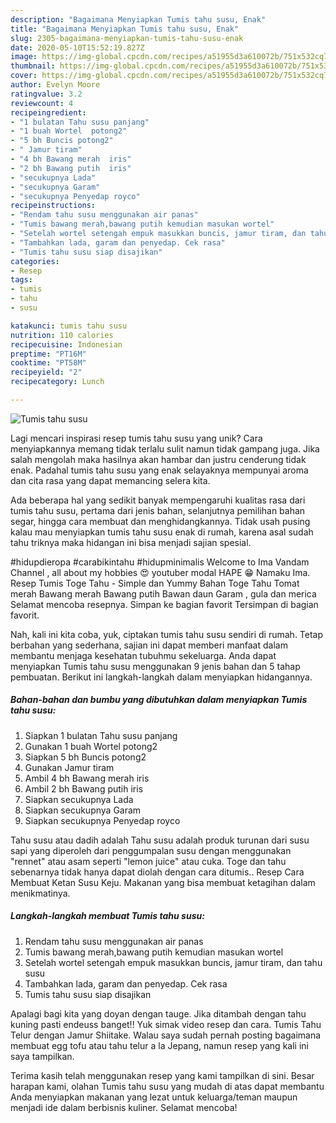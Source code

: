 ```yaml
---
description: "Bagaimana Menyiapkan Tumis tahu susu, Enak"
title: "Bagaimana Menyiapkan Tumis tahu susu, Enak"
slug: 2305-bagaimana-menyiapkan-tumis-tahu-susu-enak
date: 2020-05-10T15:52:19.827Z
image: https://img-global.cpcdn.com/recipes/a51955d3a610072b/751x532cq70/tumis-tahu-susu-foto-resep-utama.jpg
thumbnail: https://img-global.cpcdn.com/recipes/a51955d3a610072b/751x532cq70/tumis-tahu-susu-foto-resep-utama.jpg
cover: https://img-global.cpcdn.com/recipes/a51955d3a610072b/751x532cq70/tumis-tahu-susu-foto-resep-utama.jpg
author: Evelyn Moore
ratingvalue: 3.2
reviewcount: 4
recipeingredient:
- "1 bulatan Tahu susu panjang"
- "1 buah Wortel  potong2"
- "5 bh Buncis potong2"
- " Jamur tiram"
- "4 bh Bawang merah  iris"
- "2 bh Bawang putih  iris"
- "secukupnya Lada"
- "secukupnya Garam"
- "secukupnya Penyedap royco"
recipeinstructions:
- "Rendam tahu susu menggunakan air panas"
- "Tumis bawang merah,bawang putih kemudian masukan wortel"
- "Setelah wortel setengah empuk masukkan buncis, jamur tiram, dan tahu susu"
- "Tambahkan lada, garam dan penyedap. Cek rasa"
- "Tumis tahu susu siap disajikan"
categories:
- Resep
tags:
- tumis
- tahu
- susu

katakunci: tumis tahu susu 
nutrition: 110 calories
recipecuisine: Indonesian
preptime: "PT16M"
cooktime: "PT58M"
recipeyield: "2"
recipecategory: Lunch

---
```



![Tumis tahu susu](https://img-global.cpcdn.com/recipes/a51955d3a610072b/751x532cq70/tumis-tahu-susu-foto-resep-utama.jpg)

Lagi mencari inspirasi resep tumis tahu susu yang unik? Cara menyiapkannya memang tidak terlalu sulit namun tidak gampang juga. Jika salah mengolah maka hasilnya akan hambar dan justru cenderung tidak enak. Padahal tumis tahu susu yang enak selayaknya mempunyai aroma dan cita rasa yang dapat memancing selera kita.

Ada beberapa hal yang sedikit banyak mempengaruhi kualitas rasa dari tumis tahu susu, pertama dari jenis bahan, selanjutnya pemilihan bahan segar, hingga cara membuat dan menghidangkannya. Tidak usah pusing kalau mau menyiapkan tumis tahu susu enak di rumah, karena asal sudah tahu triknya maka hidangan ini bisa menjadi sajian spesial.

#hidupdieropa #carabikintahu #hidupminimalis Welcome to Ima Vandam Channel , all about my hobbies 😍 youtuber modal HAPE 😁 Namaku Ima. Resep Tumis Toge Tahu - Simple dan Yummy Bahan Toge Tahu Tomat merah Bawang merah Bawang putih Bawan daun Garam , gula dan merica Selamat mencoba resepnya. Simpan ke bagian favorit Tersimpan di bagian favorit.


Nah, kali ini kita coba, yuk, ciptakan tumis tahu susu sendiri di rumah. Tetap berbahan yang sederhana, sajian ini dapat memberi manfaat dalam membantu menjaga kesehatan tubuhmu sekeluarga. Anda dapat menyiapkan Tumis tahu susu menggunakan 9 jenis bahan dan 5 tahap pembuatan. Berikut ini langkah-langkah dalam menyiapkan hidangannya.

<!--inarticleads1-->

##### Bahan-bahan dan bumbu yang dibutuhkan dalam menyiapkan Tumis tahu susu:

1. Siapkan 1 bulatan Tahu susu panjang
1. Gunakan 1 buah Wortel  potong2
1. Siapkan 5 bh Buncis potong2
1. Gunakan  Jamur tiram
1. Ambil 4 bh Bawang merah  iris
1. Ambil 2 bh Bawang putih  iris
1. Siapkan secukupnya Lada
1. Siapkan secukupnya Garam
1. Siapkan secukupnya Penyedap royco


Tahu susu atau dadih adalah Tahu susu adalah produk turunan dari susu sapi yang diperoleh dari penggumpalan susu dengan menggunakan &#34;rennet&#34; atau asam seperti &#34;lemon juice&#34; atau cuka. Toge dan tahu sebenarnya tidak hanya dapat diolah dengan cara ditumis.. Resep Cara Membuat Ketan Susu Keju. Makanan yang bisa membuat ketagihan dalam menikmatinya. 

<!--inarticleads2-->

##### Langkah-langkah membuat Tumis tahu susu:

1. Rendam tahu susu menggunakan air panas
1. Tumis bawang merah,bawang putih kemudian masukan wortel
1. Setelah wortel setengah empuk masukkan buncis, jamur tiram, dan tahu susu
1. Tambahkan lada, garam dan penyedap. Cek rasa
1. Tumis tahu susu siap disajikan


Apalagi bagi kita yang doyan dengan tauge. Jika ditambah dengan tahu kuning pasti endeuss banget!! Yuk simak video resep dan cara. Tumis Tahu Telur dengan Jamur Shiitake. Walau saya sudah pernah posting bagaimana membuat egg tofu atau tahu telur a la Jepang, namun resep yang kali ini saya tampilkan. 

Terima kasih telah menggunakan resep yang kami tampilkan di sini. Besar harapan kami, olahan Tumis tahu susu yang mudah di atas dapat membantu Anda menyiapkan makanan yang lezat untuk keluarga/teman maupun menjadi ide dalam berbisnis kuliner. Selamat mencoba!
